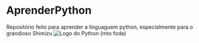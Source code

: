 # AprenderPython
Repositório feito para aprender a linguaguem python, especialmente para o grandioso Shimizu
![Logo do Python (mto foda)](https://s3.dualstack.us-east-2.amazonaws.com/pythondotorg-assets/media/community/logos/python-logo-only.png)
